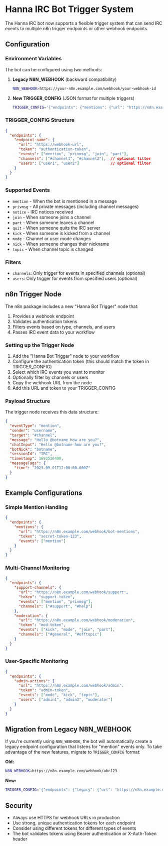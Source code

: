 # Hanna IRC Bot Trigger System

The Hanna IRC bot now supports a flexible trigger system that can send IRC events to multiple n8n trigger endpoints or other webhook endpoints.

## Configuration

### Environment Variables

The bot can be configured using two methods:

1. **Legacy N8N_WEBHOOK** (backward compatibility)
   ```bash
   N8N_WEBHOOK=https://your-n8n.example.com/webhook/your-webhook-id
   ```

2. **New TRIGGER_CONFIG** (JSON format for multiple triggers)
   ```bash
   TRIGGER_CONFIG='{"endpoints": {"mentions": {"url": "https://n8n.example.com/webhook/mentions", "token": "your-auth-token", "events": ["mention"], "channels": ["#general", "#dev"]}, "all-events": {"url": "https://n8n.example.com/webhook/all", "token": "another-token", "events": ["privmsg", "join", "part", "quit", "kick", "mode", "topic", "notice", "nick"]}}}'
   ```

### TRIGGER_CONFIG Structure

```json
{
  "endpoints": {
    "endpoint-name": {
      "url": "https://webhook-url",
      "token": "authentication-token",
      "events": ["mention", "privmsg", "join", "part"],
      "channels": ["#channel1", "#channel2"],  // optional filter
      "users": ["user1", "user2"]              // optional filter
    }
  }
}
```

### Supported Events

- `mention` - When the bot is mentioned in a message
- `privmsg` - All private messages (including channel messages)
- `notice` - IRC notices received
- `join` - When someone joins a channel
- `part` - When someone leaves a channel
- `quit` - When someone quits the IRC server
- `kick` - When someone is kicked from a channel
- `mode` - Channel or user mode changes
- `nick` - When someone changes their nickname
- `topic` - When channel topic is changed

### Filters

- `channels`: Only trigger for events in specified channels (optional)
- `users`: Only trigger for events from specified users (optional)

## n8n Trigger Node

The n8n package includes a new "Hanna Bot Trigger" node that:

1. Provides a webhook endpoint
2. Validates authentication tokens
3. Filters events based on type, channels, and users
4. Passes IRC event data to your workflow

### Setting up the Trigger Node

1. Add the "Hanna Bot Trigger" node to your workflow
2. Configure the authentication token (this should match the token in TRIGGER_CONFIG)
3. Select which IRC events you want to monitor
4. Optionally filter by channels or users
5. Copy the webhook URL from the node
6. Add this URL and token to your TRIGGER_CONFIG

### Payload Structure

The trigger node receives this data structure:

```json
{
  "eventType": "mention",
  "sender": "username",
  "target": "#channel",
  "message": "Hello @botname how are you?",
  "chatInput": "Hello @botname how are you?",
  "botNick": "botname",
  "sessionId": "IRC",
  "timestamp": 1693526400,
  "messageTags": {
    "time": "2023-09-01T12:00:00.000Z"
  }
}
```

## Example Configurations

### Simple Mention Handling
```json
{
  "endpoints": {
    "mentions": {
      "url": "https://n8n.example.com/webhook/bot-mentions",
      "token": "secret-token-123",
      "events": ["mention"]
    }
  }
}
```

### Multi-Channel Monitoring
```json
{
  "endpoints": {
    "support-channels": {
      "url": "https://n8n.example.com/webhook/support",
      "token": "support-token",
      "events": ["mention", "privmsg"],
      "channels": ["#support", "#help"]
    },
    "moderation": {
      "url": "https://n8n.example.com/webhook/moderation",
      "token": "mod-token",
      "events": ["kick", "mode", "join", "part"],
      "channels": ["#general", "#offtopic"]
    }
  }
}
```

### User-Specific Monitoring
```json
{
  "endpoints": {
    "admin-actions": {
      "url": "https://n8n.example.com/webhook/admin",
      "token": "admin-token",
      "events": ["mode", "kick", "topic"],
      "users": ["admin1", "admin2", "moderator"]
    }
  }
}
```

## Migration from Legacy N8N_WEBHOOK

If you're currently using `N8N_WEBHOOK`, the bot will automatically create a legacy endpoint configuration that listens for "mention" events only. To take advantage of the new features, migrate to `TRIGGER_CONFIG` format:

**Old:**
```bash
N8N_WEBHOOK=https://n8n.example.com/webhook/abc123
```

**New:**
```bash
TRIGGER_CONFIG='{"endpoints": {"legacy": {"url": "https://n8n.example.com/webhook/abc123", "events": ["mention"]}}}'
```

## Security

- Always use HTTPS for webhook URLs in production
- Use strong, unique authentication tokens for each endpoint
- Consider using different tokens for different types of events
- The bot validates tokens using Bearer authentication or X-Auth-Token header
